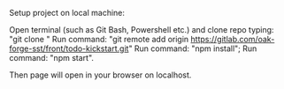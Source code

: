 Setup project on local machine:

Open terminal (such as Git Bash, Powershell etc.) and clone repo typing: "git clone "
Run command: "git remote add origin https://gitlab.com/oak-forge-sst/front/todo-kickstart.git"
Run command: "npm install";
Run command: "npm start".

Then page will open in your browser on localhost.
